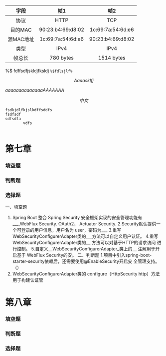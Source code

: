 

|字段|帧1|帧2|
|:-:|:-:|:-:|
|协议|HTTP|TCP|
|目的MAC|90:23:b4:69:d8:02 |1c:69:7a:54:6d:e6|
|源MAC地址|1c:69:7a:54:6d:e6 |90:23:b4:69:d8:02|
|类型|IPv4|IPv4|
|帧总长 |780 bytes|1514 bytes|

%$ fdffsdfjskldjfksldj
`%$fdlsjlf%`

$$
Aaaasklfj
$$

$aaaaaaaaaaaaaaAAAAAAA$


$$
中文
$$






```
fsdkjdlfkjslkdffsddfs
fsdfsdf
sdfsdfa
		vdfs
		
```

# 第七章
### 填空题


### 判断题



### 选择题


一、填空题
1. Spring Boot 整合 Spring Security 安全框架实现的安全管理功能有___,WebFlux Security. OAuth2， Actuator Security.
2.Security默认提供一个可登录的用户信息，用户名为 user，密码为___
3.重写WebSecurityConfigurerAdapter类的___方法可以自定义用户认证。
4.重写WebSecurityConfigurerAdapter类的＿
方法可以对基于HTTP的请求访问
进行控制。
5.自定义＿WebSecurityConfigurerAdapter_类上的＿
注解用于开启基于 WebFlux
Security的安。
二、判断题
1.项目中引入spring-boot-starter-security依赖后，还需要使用@EnableSecurity开启安
全管理支持。（）
2. WebSecurityConfigurerAdapter类的 configure（HttpSecurity http）方法用于构建认证管


# 第八章
### 填空题


### 判断题



### 选择题











